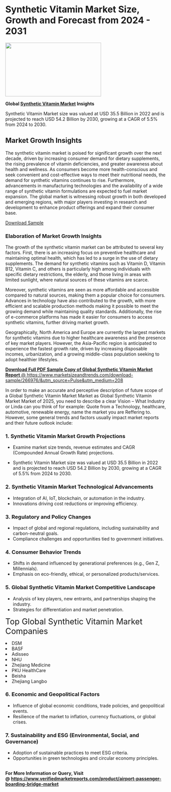 <H1>Synthetic Vitamin Market Size, Growth and Forecast from 2024 - 2031</H1><img class="aligncenter size-medium wp-image-584254" src="https://thirdeyenews.in/wp-content/uploads/2024/09/Global-Market-Research-300x168.jpeg" alt="" width="300" height="168" /><p><strong>Global&nbsp;<a href="https://www.marketsizeandtrends.com/download-sample/266976/&amp;utm_source=Pulse&amp;utm_medium=208">Synthetic Vitamin Market</a> Insights</strong></p><p>Synthetic Vitamin Market size was valued at USD 35.5 Billion in 2022 and is projected to reach USD 54.2 Billion by 2030, growing at a CAGR of 5.5% from 2024 to 2030.</p><p><h2>Market Growth Insights</h2> <p>The synthetic vitamin market is poised for significant growth over the next decade, driven by increasing consumer demand for dietary supplements, the rising prevalence of vitamin deficiencies, and greater awareness about health and wellness. As consumers become more health-conscious and seek convenient and cost-effective ways to meet their nutritional needs, the demand for synthetic vitamins continues to rise. Furthermore, advancements in manufacturing technologies and the availability of a wide range of synthetic vitamin formulations are expected to fuel market expansion. The global market is witnessing robust growth in both developed and emerging regions, with major players investing in research and development to enhance product offerings and expand their consumer base.</p> <p><a href="#">Download Sample</a></p> <h3>Elaboration of Market Growth Insights</h3> <p>The growth of the synthetic vitamin market can be attributed to several key factors. First, there is an increasing focus on preventive healthcare and maintaining optimal health, which has led to a surge in the use of dietary supplements. The demand for synthetic vitamins such as Vitamin D, Vitamin B12, Vitamin C, and others is particularly high among individuals with specific dietary restrictions, the elderly, and those living in areas with limited sunlight, where natural sources of these vitamins are scarce.</p> <p>Moreover, synthetic vitamins are seen as more affordable and accessible compared to natural sources, making them a popular choice for consumers. Advances in technology have also contributed to the growth, with more efficient and scalable production methods making it possible to meet the growing demand while maintaining quality standards. Additionally, the rise of e-commerce platforms has made it easier for consumers to access synthetic vitamins, further driving market growth.</p> <p>Geographically, North America and Europe are currently the largest markets for synthetic vitamins due to higher healthcare awareness and the presence of key market players. However, the Asia-Pacific region is anticipated to experience the fastest growth rate, driven by increasing disposable incomes, urbanization, and a growing middle-class population seeking to adopt healthier lifestyles.</p> <p><a href="#"></p><p><span class=""><strong>Download Full PDF Sample Copy of Global Synthetic Vitamin Market Report</strong> @ <a href="https://www.marketsizeandtrends.com/download-sample/266976/&amp;utm_source=Pulse&amp;utm_medium=208" target="_blank">https://www.marketsizeandtrends.com/download-sample/266976/&amp;utm_source=Pulse&amp;utm_medium=208</a></span></p><p>In order to make an accurate and perceptive description of future scope of a Global&nbsp;Synthetic Vitamin Market Market as Global&nbsp;Synthetic Vitamin Market Market of 2025, you need to describe a clear Vision &ndash; What Industry or Linda can you think of for example: Quote from a Technology, healthcare, automotive, renewable energy, name the market you are Reffering to. However, some general trends and factors usually impact market reports and their future outlook include:</p><h3>1.&nbsp;<strong>Synthetic Vitamin Market Growth Projections</strong></h3><ul><li>Examine market size trends, revenue estimates and CAGR (Compounded Annual Growth Rate) projections.</li><li><p>Synthetic Vitamin Market size was valued at USD 35.5 Billion in 2022 and is projected to reach USD 54.2 Billion by 2030, growing at a CAGR of 5.5% from 2024 to 2030.</p></li></ul><h3>2.&nbsp;<strong>Synthetic Vitamin Market Technological Advancements</strong></h3><ul><li>Integration of AI, IoT, blockchain, or automation in the industry.</li><li>Innovations driving cost reductions or improving efficiency.</li></ul><h3>3.&nbsp;<strong>Regulatory and Policy Changes</strong></h3><ul><li>Impact of global and regional regulations, including sustainability and carbon-neutral goals.</li><li>Compliance challenges and opportunities tied to government initiatives.</li></ul><h3>4.&nbsp;<strong>Consumer Behavior Trends</strong></h3><ul><li>Shifts in demand influenced by generational preferences (e.g., Gen Z, Millennials).</li><li>Emphasis on eco-friendly, ethical, or personalized products/services.</li></ul><h3>5.&nbsp;<strong>Global Synthetic Vitamin Market Competitive Landscape</strong></h3><ul><li>Analysis of key players, new entrants, and partnerships shaping the industry.</li><li>Strategies for differentiation and market penetration.</li></ul><p data-pm-slice="1 1 []"><span style="color: inherit; font-family: inherit; font-size: 25px;">Top Global Synthetic Vitamin Market Companies</span></p><div class="" data-test-id=""><p><li>DSM</li><li> BASF</li><li> Adisseo</li><li> NHU</li><li> Zhejiang Medicine</li><li> PKU HealthCare</li><li> Beisha</li><li> Zhejiang Langbo</li></p></div><h3>6.&nbsp;<strong>Economic and Geopolitical Factors</strong></h3><ul><li>Influence of global economic conditions, trade policies, and geopolitical events.</li><li>Resilience of the market to inflation, currency fluctuations, or global crises.</li></ul><h3>7.&nbsp;<strong>Sustainability and ESG (Environmental, Social, and Governance)</strong></h3><ul><li>Adoption of sustainable practices to meet ESG criteria.</li><li>Opportunities in green technologies and circular economy principles.</li></ul><h2><strong style="font-size: 14px;">For More Information or Query, Visit @&nbsp;</strong><a style="background-color: #ffffff; font-size: 14px;" href="https://www.marketsizeandtrends.com/report/synthetic-vitamin-market/" target="_blank">https://www.verifiedmarketreports.com/product/airport-passenger-boarding-bridge-market</a></h2>
